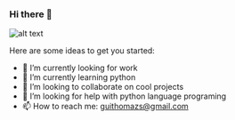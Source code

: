 ### Hi there 👋

![alt text](https://www.wallpapertip.com/wmimgs/95-957046_papel-de-parede-astronauta-desenho.jpg)

Here are some ideas to get you started:

- 🔭 I’m currently looking for work
- 🌱 I’m currently learning python
- 👯 I’m looking to collaborate on cool projects    
- 🤔 I’m looking for help with python language programing 
- 📫 How to reach me: guithomazs@gmail.com
